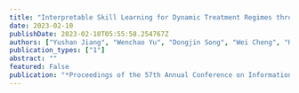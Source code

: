 ```yaml
---
title: "Interpretable Skill Learning for Dynamic Treatment Regimes through Imitation"
date: 2023-02-10
publishDate: 2023-02-10T05:55:58.254767Z
authors: ["Yushan Jiang", "Wenchao Yu", "Dongjin Song", "Wei Cheng", "Haifeng Chen"]
publication_types: ["1"]
abstract: ""
featured: False
publication: "*Proceedings of the 57th Annual Conference on Information Sciences and Systems (CISS)*"
---
```


